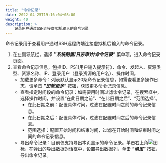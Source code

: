 ```yaml
---
title: "命令记录"
date: 2022-04-25T19:16:04+08:00
weight: 40
description: >
    记录用户通过SSH连接虚拟机输入的命令记录
---
```


命令记录用于查看用户通过SSH远程终端连接虚拟机后输入的命令记录。

1. 在左侧导航栏，选择 **_"系统配置/日志审计/命令记录"_** 菜单项，进入命令记录页面。
2. 查看命令记录信息，包括ID、PS1(用户输入提示符）、命令、发起人、资源类型、资源名称、IP、登录用户（登录资源的用户名）、操作时间。
    - 加载更多命令：列表默认显示20条命令记录信息，如需查看更多操作日志，请单击 **_"加载更多"_** 按钮，获取更多命令记录信息。
    - 查看指定时间段的命令记录：如需要用时间过滤命令记录，在搜索框中，选择操作时间，并设置“在此日期之前”、“在此日期之后”、“范围选择”。
        - 在此日期之前：配置具体时间，过滤在配置时间之前的命令记录信息。
        - 在此日期之后：配置具体时间，过滤在配置时间之后的命令记录信息。
        - 范围选择：配置开始时间和结束时间，过滤在开始时间和结束时间之间的命令记录信息。
    - 导出命令记录：目前仅支持导出本页显示的命令记录。单击右上角![](../../../images/download.png)图标，在弹出的导出数据对话框中，设置导出数据列，单击 **_"确定"_** 按钮，导出命令记录。